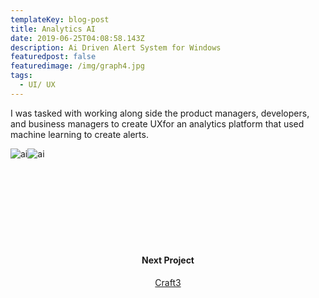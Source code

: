 ```yaml
---
templateKey: blog-post
title: Analytics AI
date: 2019-06-25T04:08:58.143Z
description: Ai Driven Alert System for Windows
featuredpost: false
featuredimage: /img/graph4.jpg
tags:
  - UI/ UX
---
```

<span>I was tasked with working along side the product managers, developers, and business managers to create UXfor an analytics platform that used machine learning to create alerts.</span><div style="text-align:center;display: inline-block"> ![ai](/img/ascreen.png)![ai](/img/bscreen.png)

</div>
<div style="padding:120px 0;text-align:center;">
<h4>Next Project</h4>
<a href="/blog/2019-06-26-craft3">Craft3</a>
</div>
